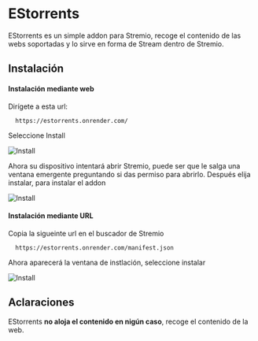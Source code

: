 # EStorrents

EStorrents es un simple addon para Stremio, recoge el contenido de las webs soportadas y lo sirve en forma de Stream dentro de Stremio.




## Instalación

#### Instalación mediante web

Dirígete a esta url:

```url
  https://estorrents.onrender.com/
```

Seleccione Install

![Install](https://i.ibb.co/GQTJdtY/Captura-de-pantalla-2023-05-04-135325.png)

Ahora su dispositivo intentará abrir Stremio, puede ser que le salga una ventana emergente preguntando si das permiso para abrirlo.
Después elija instalar, para instalar el addon

![Install](https://i.ibb.co/xHwpfW7/Captura-de-pantalla-2023-05-04-140039.png)

#### Instalación mediante URL

Copia la sigueinte url en el buscador de Stremio

```url
  https://estorrents.onrender.com/manifest.json
```

Ahora aparecerá la ventana de instlación, seleccione instalar

![Install](https://i.ibb.co/xHwpfW7/Captura-de-pantalla-2023-05-04-140039.png)
## Aclaraciones

EStorrents **no aloja el contenido en nigún caso**, recoge el contenido de la web.